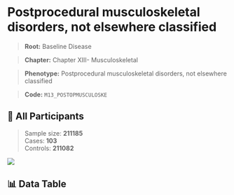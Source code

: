 # Postprocedural musculoskeletal disorders, not elsewhere classified

> **Root:** Baseline Disease  

> **Chapter:** Chapter XIII- Musculoskeletal  

> **Phenotype:** Postprocedural musculoskeletal disorders, not elsewhere classified  

> **Code:** `M13_POSTOPMUSCULOSKE`

## 🧪 All Participants  
> Sample size: **211185**  
> Cases: **103**  
> Controls: **211082**
<img src="/Sensitive/Figures/ALL/Baseline/M13_POSTOPMUSCULOSKE.png"/>

## 📊 Data Table
<CsvTableMRF src="/Sensitive/Data/ALL/Baseline/LG_M13_POSTOPMUSCULOSKE.csv"/>

